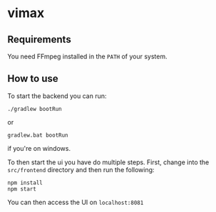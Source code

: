 # vimax

## Requirements

You need FFmpeg installed in the `PATH` of your system.

## How to use

To start the backend you can run:

```
./gradlew bootRun
```

or

```
gradlew.bat bootRun
```

if you're on windows.

To then start the ui you have do multiple steps.
First, change into the `src/frontend` directory and then run the following:

```
npm install
npm start
```

You can then access the UI on `localhost:8081`
